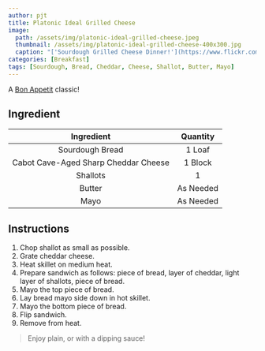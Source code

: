 ```yaml
---
author: pjt
title: Platonic Ideal Grilled Cheese
image:
  path: /assets/img/platonic-ideal-grilled-cheese.jpeg
  thumbnail: /assets/img/platonic-ideal-grilled-cheese-400x300.jpg
  caption: "['Sourdough Grilled Cheese Dinner!'](https://www.flickr.com/photos/48889115061@N01/11316099976) by [Howdy, I'm H. Michael Karshis](https://www.flickr.com/photos/48889115061@N01) is licensed under [CC BY 2.0](https://creativecommons.org/licenses/by/2.0/?ref=openverse)."
categories: [Breakfast]
tags: [Sourdough, Bread, Cheddar, Cheese, Shallot, Butter, Mayo]
---
```


A [Bon Appetit](https://youtu.be/TpY7B00Pqf8?si=puMih5QO72xXoh-C&t=844) classic!

## Ingredient

| Ingredient | Quantity |
|:-:|:-:|
| Sourdough Bread | 1 Loaf |
| Cabot Cave-Aged Sharp Cheddar Cheese | 1 Block |
| Shallots | 1 |
| Butter | As Needed |
| Mayo | As Needed |

## Instructions

1. Chop shallot as small as possible.
2. Grate cheddar cheese.
3. Heat skillet on medium heat.
4. Prepare sandwich as follows: piece of bread, layer of cheddar, light layer of shallots, piece of bread.
5. Mayo the top piece of bread.
6. Lay bread mayo side down in hot skillet.
7. Mayo the bottom piece of bread.
8. Flip sandwich.
9. Remove from heat.

> Enjoy plain, or with a dipping sauce!
